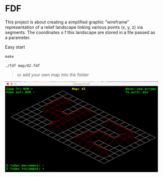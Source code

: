 # FDF

This project is about creating a simplified graphic “wireframe” representation of a relief landscape linking various points (x, y, z) via segments. The coordinates o    f this landscape are stored in a file passed as a parameter.

Easy start
```
make
```
```
./fdf map/42.fdf
```

> or add your own map into the folder

![N|Solid](https://raw.githubusercontent.com/ykondrat/fdf/master/example/42.png)
